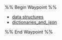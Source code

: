 %% Begin Waypoint %%
- [data structures](./data%20structures.md)
- [dictionaries_and_json](./dictionaries_and_json.md)

%% End Waypoint %%